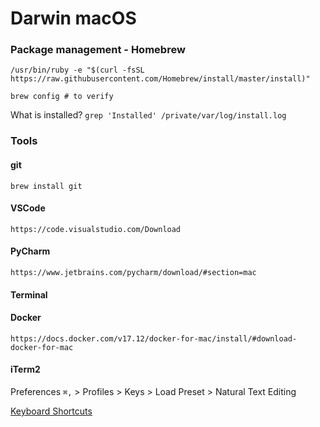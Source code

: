 # Darwin macOS

### Package management - Homebrew
`/usr/bin/ruby -e "$(curl -fsSL https://raw.githubusercontent.com/Homebrew/install/master/install)"`

`brew config # to verify`

What is installed? `grep 'Installed' /private/var/log/install.log`

### Tools 

#### git 

`brew install git`

#### VSCode

`https://code.visualstudio.com/Download`

#### PyCharm 

`https://www.jetbrains.com/pycharm/download/#section=mac`

#### Terminal

#### Docker 

`https://docs.docker.com/v17.12/docker-for-mac/install/#download-docker-for-mac`

#### iTerm2 

 Preferences `⌘,` > Profiles > Keys > Load Preset > Natural Text Editing
 
[Keyboard Shortcuts](https://gist.github.com/squarism/ae3613daf5c01a98ba3a)
 
